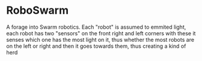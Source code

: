 RoboSwarm
=========

A forage into Swarm robotics. Each "robot" is assumed to emmited light, each robot has two "sensors" on the front right and left corners with these it senses which one has the most light on it, thus whether the most robots are on the left or right and then it goes towards them, thus creating a kind of herd
